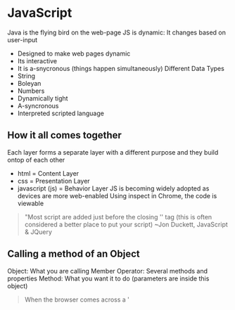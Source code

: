 # JavaScript
Java is the flying bird on the web-page
JS is dynamic: It changes based on user-input
- Designed to make web pages dynamic
- Its interactive
- It is a-snycronous (things happen simultaneously)
Different Data Types
- String
- Boleyan
- Numbers
- Dynamically tight
- A-syncronous
- Interpreted scripted language
## How it all comes together
Each layer forms a separate layer with a different purpose and they build ontop of each other
- html = Content Layer
- css = Presentation Layer
- javascript (js) = Behavior Layer
JS is becoming widely adopted as devices are more web-enabled
Using inspect in Chrome, the code is viewable
> "Most script are added just before the closing '</body>' tag (this is often considered a better place to put your script) ~Jon Duckett, JavaScript & JQuery
>
## Calling a method of an Object
Object: What you are calling
Member Operator: Several methods and properties
Method: What you want it to do (parameters are inside this object)
> When the browser comes across a '<script>' element, it stops to load the script and then checks to see if it needs to do anything
>
## Comments
Call out what your code does, makes the code easier to read and understand and can help others who read your code
- Use '/*' 
## Variable
> A script will have to temporarily store the bits of information it needs to do its job. It can store this data in **variables** Jon Duckett, JavaScript & JQuery, pg 58
>
Specify the variables (e.g. *length x width*)
1. Remember the value for *width*
1. Remember the value for *height*
1. Multiply the *width* by *height* to get the *area*
1. Return the result to the user
## Declare a Variable
Variable Keyword: 'var' Example of a keyword
Variable Name: 'quantity' Example of a name
Assignment operator: It says that you are going to assign a value to the variable
## Data Types
- Numeric Data: Handles numbers
    - No commas and can use negative numbers
- String Data: 
    - Consists of letters and other characters
    - Frequently used to add new content to a page, can contain html markup
- Boolean Data: Can have one of two values: true or false
    - Boolean data is very helpful
    - Helps determine which part of script should run\
## Rules for Naming Variables
1. Name must begin with a letter, dollar sign or an understand, cannot start with a number
1. Name can contain letters, numbers, dollar sign or underscore
    1. You must not use a dash (-) or period (.)
1. Cannot use keywords or reserved words; they tell the interpreter to do something
    1. var is a keyword used to declare a variable
1. All variables are case sensitive
1. Use a name that describes the type of information store
    1. 'firstName' might be used to store an individuals first name
1. Variable name is more than one word, use a capital letter for the first letter of each word *after* the **first word**

